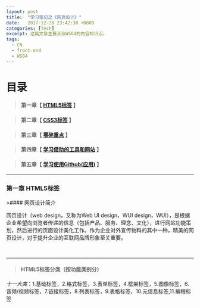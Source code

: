```yaml
---
layout: post
title:  "学习笔记之《网页设计》"
date:   2017-12-28 23:42:30 +0800
categories: [Tech]
excerpt: 这篇文章主要涉及WSG4的内容知识点。
tags:
  - CN
  - front-end
  - WSG4
---
```


# 目录

>#### 第一章【 [HTML5标签](#chapter1) 】


>
>#### 第二章【 [CSS3标签](#chapter2) 】

>
>#### 第三章【 [零碎重点](#chapter3) 】

>
>#### 第四章【 [学习借助的工具和网站](#chapter4) 】

>
>#### 第五章【 [学习使用Github(应用)](#chapter5) 】



---

<h3 id="chapter1">第一章  HTML5标签</h3>
>#### 网页设计简介

<p>网页设计（web design，又称为Web UI design，WUI design，WUI），是根据企业希望向浏览者传递的信息（包括产品、服务、理念、文化），进行网站功能策划，然后进行的页面设计美化工作。作为企业对外宣传物料的其中一种，精美的网页设计，对于提升企业的互联网品牌形象至关重要。</p>                                 

---                                                                        
>#### HTML5标签分类（按功能类别分）
<p><em>十一大类</em>：1.基础标签，2.格式标签，3.表单标签，4.框架标签，5.图像标签，6.音频/视频标签，7.链接标签，8.列表标签，9.表格标签，10.元信息标签,11.编程标签</p>




